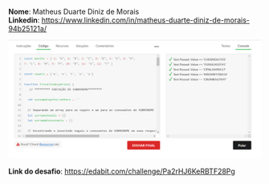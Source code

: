 **Nome**: Matheus Duarte Diniz de Morais \
**Linkedin**: https://www.linkedin.com/in/matheus-duarte-diniz-de-morais-94b25121a/

![captura dos testes](captura-dos-testes.png)

**Link do desafio**: https://edabit.com/challenge/Pa2rHJ6KeRBTF28Pg

